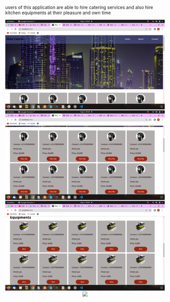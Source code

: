users of this application are able to hire catering services and also hire kitchen equipments at their pleasure and own time
<div align="center">
    <img src="/public/images/Screenshot from 2022-08-03 20-04-13.png" width="600px"</img> 
</div>
<div align="center">
    <img src="/public/images/Screenshot from 2022-08-03 20-04-21.png" width="600px"</img> 
</div><div align="center">
    <img src="/public/images/Screenshot from 2022-08-03 20-04-26.png" width="600px"</img> 
</div><div align="center">
    <img src="/screenshots/screen1.jpg" width="400px"</img> 
</div>